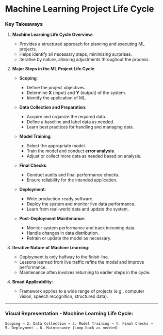 # Machine Learning Project Life Cycle

### **Key Takeaways**
1. **Machine Learning Life Cycle Overview**:
   - Provides a structured approach for planning and executing ML projects.
   - Helps identify all necessary steps, minimizing surprises.
   - Iterative by nature, allowing adjustments throughout the process.

2. **Major Steps in the ML Project Life Cycle**:
   - **Scoping**:
     - Define the project objectives.
     - Determine **X** (input) and **Y** (output) of the system.
     - Identify the application of ML.

   - **Data Collection and Preparation**:
     - Acquire and organize the required data.
     - Define a baseline and label data as needed.
     - Learn best practices for handling and managing data.

   - **Model Training**:
     - Select the appropriate model.
     - Train the model and conduct **error analysis**.
     - Adjust or collect more data as needed based on analysis.

   - **Final Checks**:
     - Conduct audits and final performance checks.
     - Ensure reliability for the intended application.

   - **Deployment**:
     - Write production-ready software.
     - Deploy the system and monitor live data performance.
     - Learn from real-world data and update the system.

   - **Post-Deployment Maintenance**:
     - Monitor system performance and track incoming data.
     - Handle changes in data distribution.
     - Retrain or update the model as necessary.

3. **Iterative Nature of Machine Learning**:
   - Deployment is only halfway to the finish line.
   - Lessons learned from live traffic refine the model and improve performance.
   - Maintenance often involves returning to earlier steps in the cycle.

4. **Broad Applicability**:
   - Framework applies to a wide range of projects (e.g., computer vision, speech recognition, structured data).

---

### Visual Representation - Machine Learning Life Cycle:

    Scoping → 2. Data Collection → 3. Model Training → 4. Final Checks → 5. Deployment → 6. Maintenance (Loop back as needed)